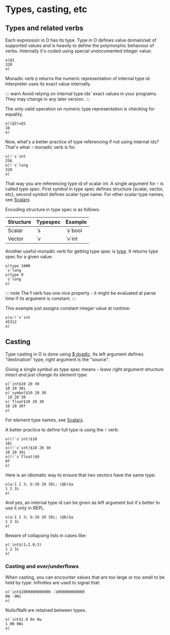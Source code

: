 # Types, casting, etc

## Types and related verbs

Each expression in O has its type. Type in O defines value domain/set of supported values and is heavily to define the polymorphic behaviour of verbs. Internally it's coded using special undocumented integer value:

```o
o)@1
320
o)
```

Monadic verb `@` returns the numeric representation of internal type id. Interpreter uses its exact value internally.

::: warn
Avoid relying on internal type ids' exact values in your programs. They may change in any later version.
:::

The only valid operation on numeric type representation is checking for equality.

```o
o)(@2)=@1
1b
o)
```

Now, what's a better practice of type referencing if not using internal ids? That's what `!` monadic verb is for.

```o
o)!`s`int
256
o)!`s`long
320
o)
```

That way you are referencing type id of scalar int. A single argument for `!` is called _type spec_. First symbol in type spec defines structure (scalar, vector, etc), second symbol defines scalar type name. For other scalar type names, see [Scalars](/reference/types/scalars/scalars.md)

Encoding structure in type spec is as follows:

| Structure | Typespec | Example |
| --- | --- | --- |
| Scalar | \`s | \`s\`bool |
| Vector | \`v | \`v\`int |

Another useful monadic verb for getting type spec is [type](/verbs/type/type.md). It returns type spec for a given value:

```o
o)type 10#0
`v`long
o)type 0
`s`long
o)
```

::: note
The **!** verb has one nice property - it might be evaluated at parse time if its argument is constant.
:::

This example just assigns constant integer value at runtime:

```o
o)a:!`v`int
45312
o)
```

## Casting

Type casting in O is done using [$ dyadic](/verbs/casts/cast.md). Its left argument defines "destination" type, right argument is the "source".

Giving a single symbol as type spec means - _leave right argument structure intact and just change its element type_.

```o
o)`int$10 20 30
10 20 30i
o)`symbol$10 20 30
`10`20`30
o)`float$10 20 30
10 20 30f
o)
```

For element type names, see [Scalars](/reference/types/scalars/scalars.md).

A better practice to define full type is using the `!` verb:

```o
o)(!`s`int)$10
10i
o)(!`v`int)$10 20 30
10 20 30i
o)(!`s`float)$0
0f
o)
```

Here is an idiomatic way to ensure that two vectors have the same type:

```o
o)a:1 2 3; b:10 20 30i; (@b)$a
1 2 3i
o)
```

And yes, an internal type id can be given as left argument but it's better to use it only in REPL.

```o
o)a:1 2 3; b:10 20 30i; (@b)$a
1 2 3i
o)
```

Beware of collapsing lists in cases like:

```o
o)`int$(1;2.0;3)
1 2 3i
o)
```

### Casting and over/underflows

When casting, you can encounter values that are too large or too small to be held by type. Infinities are used to signal that:

```o
o)`int$1000000000000 -1000000000000
0W -0Wi
o)
```

Nulls/NaN are retained between types.

```o
o)`int$1.0 0n 0w
1 0N 0Wi
o)
```
